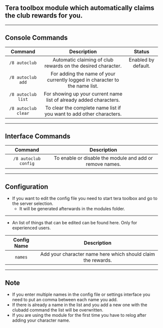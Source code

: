 ## Tera toolbox module which automatically claims the club rewards for you.

---

## Console Commands
| Command | Description | Status |
| :---: | :---: | :---: |
| `/8 autoclub` | Automatic claiming of club rewards on the desired character. | Enabled by default. |
| `/8 autoclub add` | For adding the name of your currently logged in character to the name list. |  |
| `/8 autoclub list` | For showing up your current name list of already added characters. |  |
| `/8 autoclub clear` | To clear the complete name list if you want to add other characters. |  |

---

## Interface Commands
| Command | Description |
| :---: | :---: |
| `/8 autoclub config` | To enable or disable the module and add or remove names. |

---

## Configuration
- If you want to edit the config file you need to start tera toolbox and go to the server selection.
    - It will be generated afterwards in the modules folder.

---

- An list of things that can be edited can be found here. Only for experienced users.

| Config Name | Description |
| :---: | :---: |
| `names` | Add your character name here which should claim the rewards. |

---

## Note
- If you enter multiple names in the config file or settings interface you need to put an comma between each name you add.
- If there is already a name in the list and you add a new one with the clubadd command the list will be overwritten.
- If you are using the module for the first time you have to relog after adding your character name.